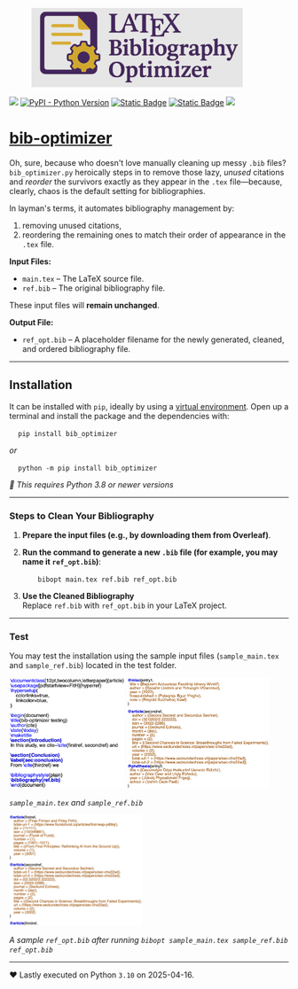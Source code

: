   <figure>
    <img src="logo.png" alt="logo" height="143" />
    <!-- <figcaption>An elephant at sunset</figcaption> -->
  </figure>

[![](https://img.shields.io/badge/License-MIT-blue.svg)](https://github.com/kwyip/bib_optimizer/blob/main/LICENSE)
[![PyPI - Python Version](https://img.shields.io/pypi/pyversions/bib-optimizer)](https://pypi.org/project/bib-optimizer/)
[![Static Badge](https://img.shields.io/badge/CalVer-2025.0416-ff5733)](https://pypi.org/project/bib-optimizer)
[![Static Badge](https://img.shields.io/badge/PyPI-wheels-d8d805)](https://pypi.org/project/bib-optimizer/#files)
[![](https://pepy.tech/badge/bib_optimizer/month)](https://pepy.tech/project/bib_optimizer)

[bib-optimizer](https://bibopt.github.io/)
==========================================

Oh, sure, because who doesn't love manually cleaning up messy `.bib` files? `bib_optimizer.py` heroically steps in to remove those lazy, _unused_ citations and _reorder_ the survivors exactly as they appear in the `.tex` file—because, clearly, chaos is the default setting for bibliographies.

In layman's terms, it automates bibliography management by:

1.  removing unused citations,
2.  reordering the remaining ones to match their order of appearance in the `.tex` file.

**Input Files:**

*   `main.tex` – The LaTeX source file.
*   `ref.bib` – The original bibliography file.

These input files will **remain unchanged**.

**Output File:**

*   `ref_opt.bib` – A placeholder filename for the newly generated, cleaned, and ordered bibliography file.

* * *

Installation
------------

It can be installed with `pip`, ideally by using a [virtual environment](https://realpython.com/what-is-pip/#using-pip-in-a-python-virtual-environment). Open up a terminal and install the package and the dependencies with:  
  

    `pip install bib_optimizer`

_or_

    `python -m pip install bib_optimizer`

  
_🐍 This requires Python 3.8 or newer versions_

* * *

### Steps to Clean Your Bibliography

1.  **Prepare the input files (e.g., by downloading them from Overleaf)**.
2.  **Run the command to generate a new `.bib` file (for example, you may name it `ref_opt.bib`)**:  
      
    
           `bibopt main.tex ref.bib ref_opt.bib`
    
      
    
3.  **Use the Cleaned Bibliography**  
    Replace `ref.bib` with `ref_opt.bib` in your LaTeX project.

* * *

### Test

You may test the installation using the sample input files (`sample_main.tex` and `sample_ref.bib`) located in the test folder.

<img src="sample_main_shot.png" alt="sample_main_shot" height="200"/>&nbsp;<img src="sample_ref_shot.png" alt="sample_ref_shot" height="200" />

_`sample_main.tex` and `sample_ref.bib`_

<img src="sample_ref_opt_shot.png" alt="sample_ref_opt_shot" height="200" />

_A sample `ref_opt.bib` after running `bibopt sample_main.tex sample_ref.bib ref_opt.bib`_

---

♥ Lastly executed on Python `3.10` on 2025-04-16.